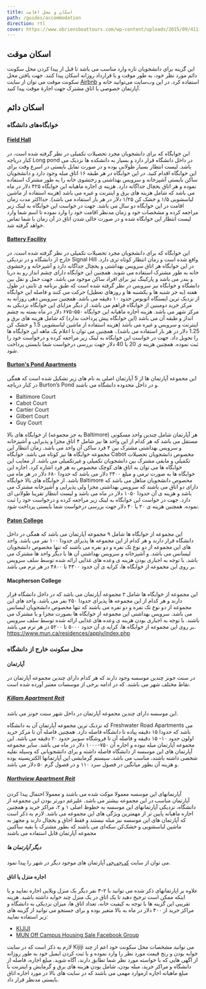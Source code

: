 ```yaml
---
title: اسکان و محل اقامت
path: /guides/accommodation
direction: rtl
cover: https://www.obriensboattours.com/wp-content/uploads/2015/09/411-newfoundland-with-kids-open-672x372.jpg
---
```


## اسکان موقت
این گزینه براي دانشجویان تازه وارد مناسب می باشد تا قبل از پیدا کردن محل سکونت دائم مورد نظر خود، به طور موقت و با قرارداد روزانه اسکان پیدا کنند.
جهت یافتن محل سکونت موقت می توان از سایت [Airbnb](https://www.airbnb.ca/) استفاده کرد. در این وب‌سایت می‌توانید خانه و آپارتمان خصوصی یا اتاق مشترک جهت اجارهٔ موقت پیدا کنید.

## اسکان دائم
### خوابگاه‌های دانشگاه
#### [Field Hall](https://docs.google.com/forms/d/1zXj2TFkQocGCmOrp7zWmDZjFPDR3_DgboaJHgXEAmQ4/viewform)
این خوابگاه که برای دانشجویان مجرد تحصیلات تکمیلی در نظر گرفته شده است، در کنار دریاچه Long pond در داخل دانشگاه قرار دارد و بسیار به دانشکده ها نزدیک می باشد. لیست انتظار بسیار طولانی بوده و در صورت تمایل بایستی در اسرع وقت برای این خوابگاه اقدام کنید.
در این خوابگاه در هر طبقه ۱۶ اتاق مبله وجود دارد و دانشجویان ساکن بایستی آشپزخانه و سرویس بهداشتی و رختشوی خانه را به طور مشترک استفاده نموده  و هر اتاق یخچال جداگانه دارد.
هزینه ی اجاره ماهیانه این خوابگاه ۴۲۵ دلار در ماه می باشد که شامل هزینه های برق و اینترنت و غیره می باشد (هزینه استفاده از ماشین لباسشویی ۱/۵ و خشک کن ۱/۲۵ دلار در هر بار استفاده می باشد).
حدااکثر مدت زمان اقامت در این خوابگاه دو سال می باشد.
جهت در خواست این خوابگاه به لینک زیر مراجعه کرده و مشخصات خود و زمان مدنظر اقامت خود را وارد نموده تا اسم شما وارد لیست انتظار این خوابگاه شده و در صورت خالی شدن اتاق در آن زمان با شما تماس خواهد گرفته شد.

#### [Battery Facility](https://www.mun.ca/residences/gradstudents/battery.php)
این خوابگاه که برای دانشجویان مجرد تحصیلات تکمیلی در نظر گرفته شده است، در خارج از دانشگاه و در نزدیکی Signal Hill واقع شده است و زمان انتظار کوتاه تری دارد.
 در این خوابگاه هر اتاق سرویس بهداشتی و یخچال جداگانه دارد و آشپزخانه و رختشوی خانه به طور مشترک استفاده می شوند. همچنین این خوابگاه دارای چشم انداز رو به دریا و بندر می باشد و پارکینگ نیز برای افراد ساکن موجود می باشد.
جهت حمل و نقل بین دانشگاه و خوابگاه نیز سرویس در نظر گرفته شده است که طبق برنامه ی ثابتی در طول هفته (به جز شنبه ها و یکشنبه ها و روزهای تعطیل) حرکت می کنند و فاصله این خوابگاه از نزدیک ترین ایستگاه اتوبوس حدود ۱۰ دقیقه می باشد. همچنین سرویس دهی روزانه به مرکز خرید دومینین از خوابگاه فراهم می باشد.
از دیگر مزایای این خوابگاه نزدیکی به مرکز شهر می باشد.
هزینه اجاره ماهیانه این خوابگاه ۵۵۰-۶۷۵ دلار در ماه بسته به چشم انداز و طبقه آن می باشد (این خوابگاه پیش پرداخت ندارد) که شامل هزینه های برق و اینترنت و سرویس و غیره می باشد (هزینه استفاده از ماشین لباسشویی 1.5 و خشک کن 1.25 دلار در هر بار استفاده می باشد).. همچنین می توان با اعلام یک ماهه این خوابگاه ها را تحویل داد.
جهت در خواست این خوابگاه به لینک زیر مراجعه کرده و درخواست خود را ثبت نموده. همچنین هزینه ی 20 یا 40 دلار جهت بررسی درخواست شما بایستی پرداخت شود.

#### [Burton's Pond Apartments](https://www.mun.ca/residences/residences/burtonspondapartments/)
این مجموعه آپارتمان ها از 5 آپارتمان اصلی به نام های زیر تشکیل شده است که همگی در کنار دریاچه Burton’s Pond و در داخل محدوده دانشگاه می باشند.
* Baltimore Court
* Cabot Court
* Cartier Court
* Gilbert Court
* Guy Court

از خوابگاه های بالا (به جز مجموعه Baltimore) هر آپارتمان شامل چندین واحد مسکونی مستقل می باشد که هر کدام از این واحد ها نیز شامل ۴ اتاق مجزا و پذیرایی و آشپزخانه و سرویس بهداشتی مشترک بین ۴ فرد ساکن آن واحد می باشد. زمان انتظار این مجموعه خوابگاه ها نیز کوتاه می باشد.
خوابگاه Cabot مخصوص دانشجویان تحصیلات تکمیلی و مابقی مشترک بین دانشجویان تکمیلی و غیرتکمیلی می باشد. 
از معایب این خوابگاه ها می توان به اتاق های کوچک مخصوص به هر فرد اشاره کرد.
اجاره این خوابگاه ها به صورت ترمی و مبلغ ۲۴۰۰ دلار می باشد که حدودا ۶۸۰ دلار در هر ماه می باشد.
از خوابگاه های بالا خوابگاه Baltimore مخصوص دانشجویان متاهل می باشد که دارای دو اتاق می باشند که سرویس بهداشتی مجزا ولی پذیرایی و آشپزخانه مشترک می باشد و هزینه ی آن حدودا ۱۰۵۰ دلار در ماه می باشد و لیست انتظار تقریبا طولانی ای دارد.
جهت در خواست این خوابگاه به لینک زیر مراجعه کرده و درخواست خود را ثبت نموده. همچنین هزینه ی ۲۰ یا ۴۰ دلار جهت بررسی درخواست شما بایستی پرداخت شود.
 
#### [Paton College](https://www.mun.ca/residences/residences/patoncollege/)
این مجموعه از خوابگاه ها شامل ۹ مجموعه آپارتمان می باشد که همگی در داخل دانشگاه قرار دارند و هر کدام از این مجموعه ها پذیرای حدودا ۱۰۰ نفر می باشد. واحد های این مجموعه از دو نوع تک نفره و دو نفره می باشند که تنها مخصوص دانشجویان لیسانس می باشد. و آشپزخانه و سرویس بهداشتی آن ها با دیگر واحد ها مشترک می باشد.
با توجه به اجباری بودن هزینه ی وعده های غذایی ارائه شده توسط سلف سرویس بر روی این مجموعه از خوابگاه ها، کرایه ی آن حدود ۴۳۰۰ تا ۴۸۰۰ در هر ترم می باشد.


####  Macpherson College
این مجموعه از خوابگاه ها شامل ۲ مجموعه آپارتمان می باشد که در داخل دانشگاه قرار دارند و هر کدام از این مجموعه ها پذیرای حدودا ۲۵۰ نفر می باشد. واحد های این مجموعه از دو نوع تک نفره و دو نفره می باشند که تنها مخصوص دانشجویان لیسانس می باشد. سرویس بهداشتی این مجموعه از خوابگاه ها بصورت مجزا و یا مشترک می باشند.
با توجه به اجباری بودن هزینه ی وعده های غذایی ارائه شده توسط سلف سرویس بر روی این مجموعه از خوابگاه ها، کرایه ی آن حدود ۵۰۰۰ تا ۵۲۰۰ در هر ترم می باشد.
https://www.mun.ca/residences/apply/index.php

### محل سکونت خارج از دانشگاه
#### آپارتمان
در سنت جونز چندین موسسه وجود دارند که هر کدام دارای چندین مجموعه آپارتمان در نقاط مختلف شهر می باشند. که در ادامه برخی از موسسات معتبر آورده شده است.

##### [Killam Apartment Reit](https://killamreit.com/apartments/st-johns-nl)
این موسسه دارای چندین مجموعه آپارتمان در داخل شهر سنت جونز می باشد.

که نزدیک ترین مجموعه آپارتمان آن به دانشگاه Freshwater Road Apartments می باشد که حدودا ۱۵ دقیقه پیاده تا دانشگاه فاصله دارد. همچنین فاصله آن تا مرکز خرید اولون حدود ۱۰- ۱۵ دقیقه و فاصله آن تا فروشگاه سوبیز حدود ۲۰ دقیقه می باشد. این محموعه آپارتمان مبله نبوده و اجاره آن ۷۵۰-۱۰۰۰ دلار در ماه می باشد. سایر مجموعه آپارتمان های این موسسه از دانشگاه فاصله داشته و برای دانشجویانی که وسیله نقلیه شخصی داشته باشند، مناسب می باشد. سیستم گرمایشی این آپارتمانها الکتریسیته بوده و هزینه آن بطور میانگین در فصول سرد ۱۱۰ و در فصول گرم ۵۰ دلار می باشد. 

##### [Northview Apartment Reit](https://www.northviewreit.com/apartments/cities/st-john-s?ALL-BR=1&sliderMin=0&sliderMax=3000)
آپارتمانهای این موسسه معمولا موکت شده می باشند و معمولآ احتمال پیدا کردن آپارتمان مناسب در این مجموعه بیشتر می باشد. علیرغم دورتر بودن این مجموعه از دانشگاه، نزدیکی آپارتمانهای این موسسه به خطوط اصلی ۱ و ۲، مراکز خرید و همچنین اجاره ماهیانه پایین تر از مهمترین ویژگی های این مجموعه می باشد. 
لازم به ذکر است که آپارتمان های این موسسه نیز مبله نیستند و فقط اجاق و یخچال دارند و مجهز به ماشین لباسشویی و خشک‌کن سکه‌ای می باشند که بطور مشترک با بقیه ساکنین مجموعه آپارتمان قابل استفاده می باشند

##### دیگر آپارتمان ها
می توان از سایت [کی‌جی‌جی](https://www.kijiji.ca/) آپارتمان های موجود دیگر در شهر را پیدا نمود.

#### اجاره منزل یا اتاق
علاوه بر اپارتمانهای ذکر شده می توانید با ۲-۳ نفر دیگر یک منزل ویلایی اجاره نمایید و یا اینکه ممکن است ترجیح دهید تا یک اتاق در یک منزل چند خوابه داشته باشید. هزینه تقریبی این گزینه ها با توجه به کیفیت خانه، تعداد اتاق ها، میزان نزدیکی به دانشگاه و مراکز خرید از ۴۰۰ دلار در ماه به بالا متغیر بوده و برای جستجو می توانید از گزینه های زیر استفاده نمایید:
* [KIJIJI](https://www.kijiji.ca/)
* [MUN Off Campus Housing Sale Facebook Group](https://www.facebook.com/groups/432501446882381/)

لازم به ذکر است که در سایت Kijiji می توانید مشخصات محل سکونت خود اعم از چند خوابه بودن و رنج قیمت مورد نظر را وارد نموده و با ثبت کردن ایمیل خود به طور روزانه از اگهی هایی که با خواسته مورد نظر شما تطابق دارند، آگاه شوید.
مبلغ اجاره، فاصله از دانشگاه و مراکز خرید، مبله بودن، شامل بودن هزینه های برق و گرمایش و اینترنت با مبلغ ماهیانه اجاره ازموارد مهمی می باشند که در سایت های بالا در مورد اجاره اتاق بایستی مدنظر قرار داد. 

